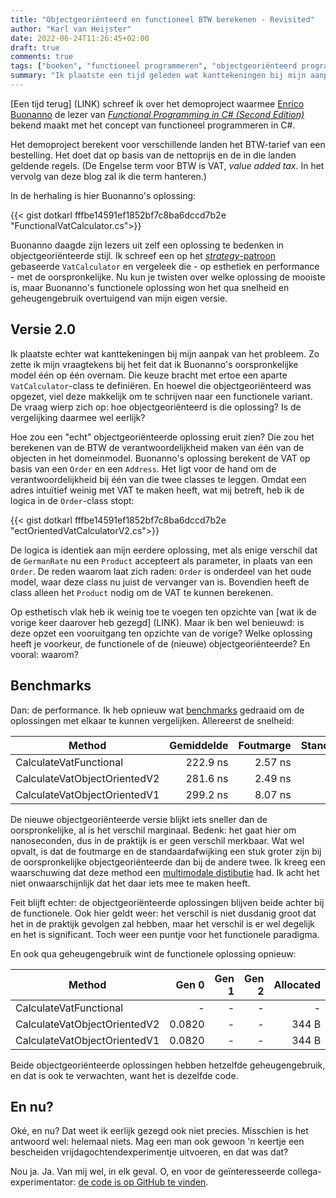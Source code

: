 ```yaml
---
title: "Objectgeoriënteerd en functioneel BTW berekenen - Revisited"
author: "Karl van Heijster"
date: 2022-06-24T11:26:45+02:00
draft: true
comments: true
tags: ["boeken", "functioneel programmeren", "objectgeoriënteerd programmeren", "performance"]
summary: "Ik plaatste een tijd geleden wat kanttekeningen bij mijn aanpak Enrico Buonanno's uitdaging om een objectgeoriënteerde BTW-calculator te schrijven. Zo zette ik mijn vraagtekens bij het feit dat ik zijn oorspronkelijke model één op één overnam. Die keuze bracht met ertoe een aparte `VatCalculator`-class te definiëren. En hoewel die objectgeoriënteerd was opgezet, viel deze makkelijk om te schrijven naar een functionele variant. De vraag wierp zich op: hoe objectgeoriënteerd is die oplossing? Is de vergelijking daarmee wel eerlijk? Hoe zou een "echt" objectgeoriënteerde oplossing eruit zien?"
---
```


[Een tijd terug] (LINK) schreef ik over het demoproject waarmee [Enrico Buonanno](https://twitter.com/la_yumba) de lezer van [*Functional Programming in C# (Second Edition)*](https://www.manning.com/books/functional-programming-in-c-sharp-second-edition) bekend maakt met het concept van functioneel programmeren in C#. 


Het demoproject berekent voor verschillende landen het BTW-tarief van een bestelling. Het doet dat op basis van de nettoprijs en de in die landen geldende regels. (De Engelse term voor BTW is VAT, *value added tax*. In het vervolg van deze blog zal ik die term hanteren.)


In de herhaling is hier Buonanno's oplossing: 


{{< gist dotkarl fffbe14591ef1852bf7c8ba6dccd7b2e "FunctionalVatCalculator.cs">}}


Buonanno daagde zijn lezers uit zelf een oplossing te bedenken in objectgeoriënteerde stijl. Ik schreef een op het [*strategy*-patroon](https://en.wikipedia.org/wiki/Strategy_pattern) gebaseerde `VatCalculator` en vergeleek die - op esthetiek en performance - met de oorspronkelijke. Nu kun je twisten over welke oplossing de mooiste is, maar Buonanno's functionele oplossing won het qua snelheid en geheugengebruik overtuigend van mijn eigen versie.


## Versie 2.0


Ik plaatste echter wat kanttekeningen bij mijn aanpak van het probleem. Zo zette ik mijn vraagtekens bij het feit dat ik Buonanno's oorspronkelijke model één op één overnam. Die keuze bracht met ertoe een aparte `VatCalculator`-class te definiëren. En hoewel die objectgeoriënteerd was opgezet, viel deze makkelijk om te schrijven naar een functionele variant. De vraag wierp zich op: hoe objectgeoriënteerd is die oplossing? Is de vergelijking daarmee wel eerlijk?


Hoe zou een "echt" objectgeoriënteerde oplossing eruit zien? Die zou het berekenen van de BTW de verantwoordelijkheid maken van één van de objecten in het domeinmodel. Buonanno's oplossing berekent de VAT op basis van een `Order` en een `Address`. Het ligt voor de hand om de verantwoordelijkheid bij één van die twee classes te leggen. Omdat een adres intuïtief weinig met VAT te maken heeft, wat mij betreft, heb ik de logica in de `Order`-class stopt:


{{< gist dotkarl fffbe14591ef1852bf7c8ba6dccd7b2e "ectOrientedVatCalculatorV2.cs">}}


De logica is identiek aan mijn eerdere oplossing, met als enige verschil dat de `GermanRate` nu een `Product` accepteert als parameter, in plaats van een `Order`. De reden waarom laat zich raden: `Order` is onderdeel van het oude model, waar deze class nu juist de vervanger van is. Bovendien heeft de class alleen het `Product` nodig om de VAT te kunnen berekenen.


Op esthetisch vlak heb ik weinig toe te voegen ten opzichte van [wat ik de vorige keer daarover heb gezegd] (LINK). Maar ik ben wel benieuwd: is deze opzet een vooruitgang ten opzichte van de vorige? Welke oplossing heeft je voorkeur, de functionele of de (nieuwe) objectgeoriënteerde? En vooral: waarom? 


## Benchmarks


Dan: de performance. Ik heb opnieuw wat [benchmarks](https://benchmarkdotnet.org/articles/overview.html) gedraaid om de oplossingen met elkaar te kunnen vergelijken. Allereerst de snelheid:


|                       Method | Gemiddelde | Foutmarge | Standaardafwijking | 
|----------------------------- |-----------:|----------:|-------------------:|
|       CalculateVatFunctional |   222.9 ns |   2.57 ns |            2.28 ns |
| CalculateVatObjectOrientedV2 |   281.6 ns |   2.49 ns |            2.08 ns |
| CalculateVatObjectOrientedV1 |   299.2 ns |   8.07 ns |           23.81 ns |


De nieuwe objectgeoriënteerde versie blijkt iets sneller dan de oorspronkelijke, al is het verschil marginaal. Bedenk: het gaat hier om nanoseconden, dus in de praktijk is er geen verschil merkbaar. Wat wel opvalt, is dat de foutmarge en de standaardafwijking een stuk groter zijn bij de oorspronkelijke objectgeoriënteerde dan bij de andere twee. Ik kreeg een waarschuwing dat deze method een [multimodale distibutie](https://en.wikipedia.org/wiki/Multimodal_distribution) had. Ik acht het niet onwaarschijnlijk dat het daar iets mee te maken heeft.


Feit blijft echter: de objectgeoriënteerde oplossingen blijven beide achter bij de functionele. Ook hier geldt weer: het verschil is niet dusdanig groot dat het in de praktijk gevolgen zal hebben, maar het verschil is er wel degelijk en het is significant. Toch weer een puntje voor het functionele paradigma.


En ook qua geheugengebruik wint de functionele oplossing opnieuw:


|                       Method |  Gen 0 | Gen 1 | Gen 2 | Allocated |
|----------------------------- |-------:|------:|------:|----------:|
|       CalculateVatFunctional |      - |     - |     - |         - |
| CalculateVatObjectOrientedV2 | 0.0820 |     - |     - |     344 B |
| CalculateVatObjectOrientedV1 | 0.0820 |     - |     - |     344 B |


Beide objectgeoriënteerde oplossingen hebben hetzelfde geheugengebruik, en dat is ook te verwachten, want het is dezelfde code.


## En nu?


Oké, en nu? Dat weet ik eerlijk gezegd ook niet precies. Misschien is het antwoord wel: helemaal niets. Mag een man ook gewoon 'n keertje een bescheiden vrijdagochtendexperimentje uitvoeren, en dat was dat? 


Nou ja. Ja. Van mij wel, in elk geval. O, en voor de geïnteresseerde collega-experimentator: [de code is op GitHub te vinden](https://github.com/dotkarl/RefactorExercises).
